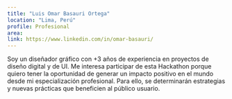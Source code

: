 ```yaml
---
title: "Luis Omar Basauri Ortega"
location: "Lima, Perú"
profile: Profesional
area: 
link: https://www.linkedin.com/in/omar-basauri/
---
```


Soy un diseñador gráfico con +3 años de experiencia en proyectos de diseño digital y de UI. Me interesa participar de esta Hackathon porque quiero tener la oportunidad de generar un impacto positivo en el mundo desde mi especialización profesional. Para ello, se determinarán estrategias y nuevas prácticas que beneficien al público usuario.